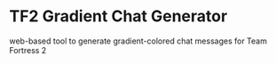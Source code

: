 # TF2 Gradient Chat Generator

web-based tool to generate gradient-colored chat messages for Team Fortress 2
